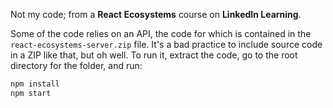 Not my code; from a **React Ecosystems** course on **LinkedIn Learning**.

Some of the code relies on an API, the code for which is contained in the `react-ecosystems-server.zip` file. It's a bad practice to include source code in a ZIP like that, but oh well. To run it, extract the code, go to the root directory for the folder, and run:

```bash
npm install
npm start
```
